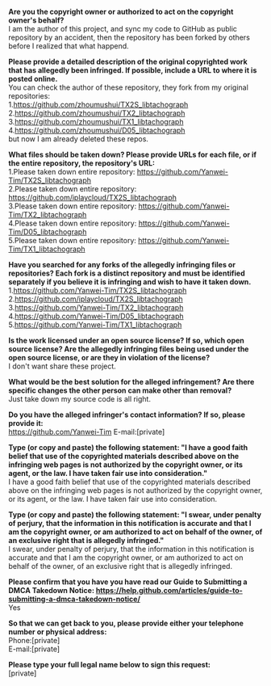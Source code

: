 **Are you the copyright owner or authorized to act on the copyright owner's behalf?**  
I am the author of this project, and sync my code to GitHub as public repository by an accident, then the repository has been forked by others before I realized that what happend.  

**Please provide a detailed description of the original copyrighted work that has allegedly been infringed. If possible, include a URL to where it is posted online.**  
You can check the author of these repository, they fork from my original repositories:  
1.https://github.com/zhoumushui/TX2S_libtachograph  
2.https://github.com/zhoumushui/TX2_libtachograph  
3.https://github.com/zhoumushui/TX1_libtachograph  
4.https://github.com/zhoumushui/D05_libtachograph   
but now I am already deleted these repos.  

**What files should be taken down? Please provide URLs for each file, or if the entire repository, the repository's URL:**  
1.Please taken down entire repository: https://github.com/Yanwei-Tim/TX2S_libtachograph  
2.Please taken down entire repository: https://github.com/iplaycloud/TX2S_libtachograph  
3.Please taken down entire repository: https://github.com/Yanwei-Tim/TX2_libtachograph  
4.Please taken down entire repository: https://github.com/Yanwei-Tim/D05_libtachograph  
5.Please taken down entire repository: https://github.com/Yanwei-Tim/TX1_libtachograph  

**Have you searched for any forks of the allegedly infringing files or repositories? Each fork is a distinct repository and must be identified separately if you believe it is infringing and wish to have it taken down.**  
1.https://github.com/Yanwei-Tim/TX2S_libtachograph  
2.https://github.com/iplaycloud/TX2S_libtachograph  
3.https://github.com/Yanwei-Tim/TX2_libtachograph  
4.https://github.com/Yanwei-Tim/D05_libtachograph  
5.https://github.com/Yanwei-Tim/TX1_libtachograph  

**Is the work licensed under an open source license? If so, which open source license? Are the allegedly infringing files being used under the open source license, or are they in violation of the license?**  
I don't want share these project.  

**What would be the best solution for the alleged infringement? Are there specific changes the other person can make other than removal?**  
Just take down my source code is all right.  

**Do you have the alleged infringer's contact information? If so, please provide it:**  
https://github.com/Yanwei-Tim E-mail:[private]  

**Type (or copy and paste) the following statement: "I have a good faith belief that use of the copyrighted materials described above on the infringing web pages is not authorized by the copyright owner, or its agent, or the law. I have taken fair use into consideration."**  
I have a good faith belief that use of the copyrighted materials described above on the infringing web pages is not authorized by the copyright owner, or its agent, or the law. I have taken fair use into consideration.  

**Type (or copy and paste) the following statement: "I swear, under penalty of perjury, that the information in this notification is accurate and that I am the copyright owner, or am authorized to act on behalf of the owner, of an exclusive right that is allegedly infringed."**  
I swear, under penalty of perjury, that the information in this notification is accurate and that I am the copyright owner, or am authorized to act on behalf of the owner, of an exclusive right that is allegedly infringed.  

**Please confirm that you have you have read our Guide to Submitting a DMCA Takedown Notice: https://help.github.com/articles/guide-to-submitting-a-dmca-takedown-notice/**  
Yes  

**So that we can get back to you, please provide either your telephone number or physical address:**  
Phone:[private]    
E-mail:[private]    

**Please type your full legal name below to sign this request:**  
[private]
